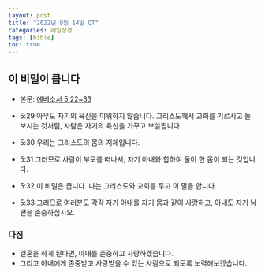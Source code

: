 ```yaml
---
layout: post
title: "2022년 9월 14일 QT"
categories: 매일성경
tags: [bible]
toc: true
---
```


## 이 비밀이 큽니다
- 본문: [에베소서 5:22~33](https://www.bskorea.or.kr/bible/korbibReadpage.php?version=SAE&book=eph&chap=5&sec=22&cVersion=&fontSize=15px&fontWeight=normal#focus)

- 5:29 아무도 자기의 육신을 미워하지 않습니다. 그리스도께서 교회를 기르시고 돌보시는 것처럼, 사람은 자기의 육신을 가꾸고 보살핍니다.
- 5:30 우리는 그리스도의 몸의 지체입니다.
- 5:31 그러므로 사람이 부모를 떠나서, 자기 아내와 합하여 둘이 한 몸이 되는 것입니다.
- 5:32 이 비밀은 큽니다. 나는 그리스도와 교회를 두고 이 말을 합니다.
- 5:33 그러므로 여러분도 각각 자기 아내를 자기 몸과 같이 사랑하고, 아내도 자기 남편을 존중하십시오.

### 다짐
- 결혼을 하게 된다면, 아내를 존중하고 사랑하겠습니다.
- 그리고 아내에게 존중받고 사랑받을 수 있는 사람으로 되도록 노력해보겠습니다.
